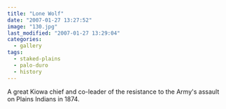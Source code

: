 ```yaml
---
title: "Lone Wolf"
date: "2007-01-27 13:27:52"
image: "130.jpg"
last_modified: "2007-01-27 13:29:04"
categories:
  - gallery
tags:
  - staked-plains
  - palo-duro
  - history
---
```


A great Kiowa chief and co-leader of the resistance to the Army's assault on Plains Indians in 1874.
